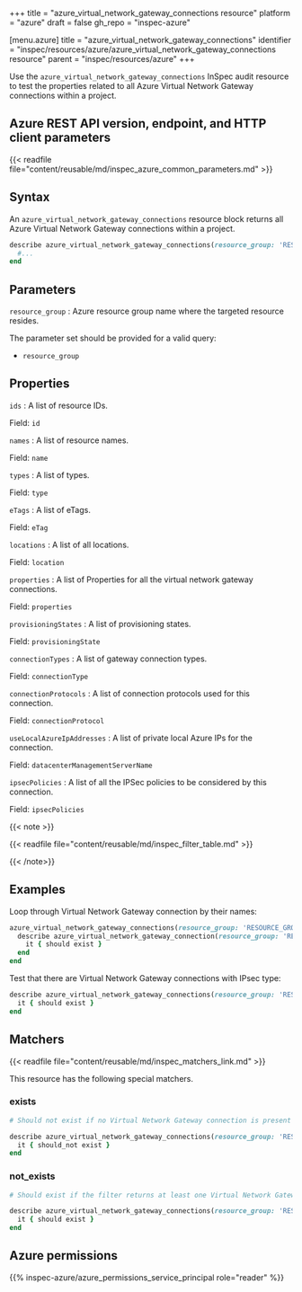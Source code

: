 +++
title = "azure_virtual_network_gateway_connections resource"
platform = "azure"
draft = false
gh_repo = "inspec-azure"

[menu.azure]
title = "azure_virtual_network_gateway_connections"
identifier = "inspec/resources/azure/azure_virtual_network_gateway_connections resource"
parent = "inspec/resources/azure"
+++

Use the `azure_virtual_network_gateway_connections` InSpec audit resource to test the properties related to all Azure Virtual Network Gateway connections within a project.

## Azure REST API version, endpoint, and HTTP client parameters

{{< readfile file="content/reusable/md/inspec_azure_common_parameters.md" >}}

## Syntax

An `azure_virtual_network_gateway_connections` resource block returns all Azure Virtual Network Gateway connections within a project.

```ruby
describe azure_virtual_network_gateway_connections(resource_group: 'RESOURCE_GROUP') do
  #...
end
```

## Parameters

`resource_group`
: Azure resource group name where the targeted resource resides.

The parameter set should be provided for a valid query:

- `resource_group`

## Properties

`ids`
: A list of resource IDs.

  Field: `id`

`names`
: A list of resource names.

  Field: `name`

`types`
: A list of types.

  Field: `type`

`eTags`
: A list of eTags.

  Field: `eTag`

`locations`
: A list of all locations.

  Field: `location`

`properties`
: A list of Properties for all the virtual network gateway connections.

  Field: `properties`

`provisioningStates`
: A list of provisioning states.

  Field: `provisioningState`

`connectionTypes`
: A list of gateway connection types.

  Field: `connectionType`

`connectionProtocols`
: A list of connection protocols used for this connection.

  Field: `connectionProtocol`

`useLocalAzureIpAddresses`
: A list of private local Azure IPs for the connection.

  Field: `datacenterManagementServerName`

`ipsecPolicies`
: A list of all the IPSec policies to be considered by this connection.

  Field: `ipsecPolicies`

{{< note >}}

{{< readfile file="content/reusable/md/inspec_filter_table.md" >}}

{{< /note>}}

## Examples

Loop through Virtual Network Gateway connection by their names:

```ruby
azure_virtual_network_gateway_connections(resource_group: 'RESOURCE_GROUP').names.each do |name|
  describe azure_virtual_network_gateway_connection(resource_group: 'RESOURCE_GROUP', name: name) do
    it { should exist }
  end
end
```

Test that there are Virtual Network Gateway connections with IPsec type:

```ruby
describe azure_virtual_network_gateway_connections(resource_group: 'RESOURCE_GROUP').where(connectionType: 'VPN_CONNECTION_TYPE') do
  it { should exist }
end
```

## Matchers

{{< readfile file="content/reusable/md/inspec_matchers_link.md" >}}

This resource has the following special matchers.

### exists

```ruby
# Should not exist if no Virtual Network Gateway connection is present in the project and the resource group.

describe azure_virtual_network_gateway_connections(resource_group: 'RESOURCE_GROUP') do
  it { should_not exist }
end
```

### not_exists

```ruby
# Should exist if the filter returns at least one Virtual Network Gateway connection in the project and the resource group.

describe azure_virtual_network_gateway_connections(resource_group: 'RESOURCE_GROUP') do
  it { should exist }
end
```

## Azure permissions

{{% inspec-azure/azure_permissions_service_principal role="reader" %}}
